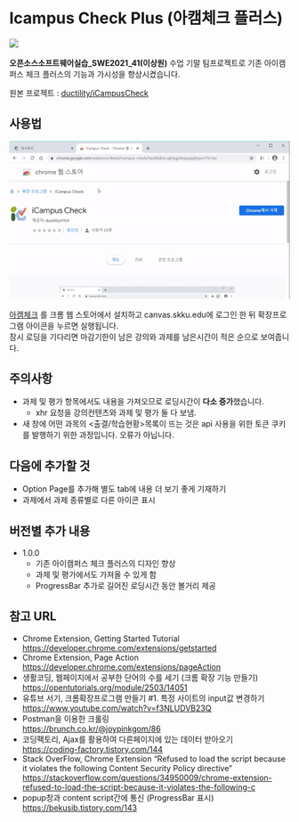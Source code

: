 # Icampus Check Plus (아캠체크 플러스)

<img src="https://user-images.githubusercontent.com/100834069/169684375-9c2bb4ec-157c-4709-b9ff-e5fae1bbe113.png">

**오픈소스소프트웨어실습_SWE2021_41(이상원)** 수업 기말 팀프로젝트로 기존 아이캠퍼스 체크 플러스의 기능과 가시성을 향상시켰습니다.

원본 프로젝트 : [ductility/iCampusCheck](https://github.com/ductility/iCampusCheck)

## 사용법
<img src="https://raw.githubusercontent.com/ductility/images/master/iCampusCheck(0.1.0).gif">

[아캠체크](https://chrome.google.com/webstore/detail/icampus-check/hackfjdbiccajlckgjnkejepipjjbepm?hl=ko) 를 크롬 웹 스토어에서 설치하고 canvas.skku.edu에 로그인 한 뒤 확장프로그램 아이콘을 누르면 실행됩니다.   
잠시 로딩을 기다리면 마감기한이 남은 강의와 과제를 남은시간이 적은 순으로 보여줍니다.

## 주의사항

* 과제 및 평가 항목에서도 내용을 가져오므로 로딩시간이 **다소 증가**했습니다.
  * xhr 요청을 강의컨텐츠와 과제 및 평가 둘 다 보냄.
* 새 창에 어떤 과목의 <출결/학습현황>목록이 뜨는 것은 api 사용을 위한 토큰 쿠키를 발행하기 위한 과정입니다. 오류가 아닙니다.

## 다음에 추가할 것
* Option Page를 추가해 별도 tab에 내용 더 보기 좋게 기재하기
* 과제에서 과제 종류별로 다른 아이콘 표시

## 버전별 추가 내용
* 1.0.0
  * 기존 아이캠퍼스 체크 플러스의 디자인 향상
  * 과제 및 평가에서도 가져올 수 있게 함
  * ProgressBar 추가로 길어진 로딩시간 동안 볼거리 제공


## 참고 URL
* Chrome Extension, Getting Started Tutorial   
https://developer.chrome.com/extensions/getstarted
* Chrome Extension, Page Action
https://developer.chrome.com/extensions/pageAction
* 생활코딩, 웹페이지에서 공부한 단어의 수를 세기 (크롬 확장 기능 만들기)   
https://opentutorials.org/module/2503/14051
* 유튜브 서기, 크롬확장프로그램 만들기 #1. 특정 사이트의 input값 변경하기   
https://www.youtube.com/watch?v=f3NLUDVB23Q
* Postman을 이용한 크롤링   
https://brunch.co.kr/@joypinkgom/86
* 코딩팩토리, Ajax를 활용하여 다른페이지에 있는 데이터 받아오기   
https://coding-factory.tistory.com/144
* Stack OverFlow, Chrome Extension “Refused to load the script because it violates the following Content Security Policy directive”   
https://stackoverflow.com/questions/34950009/chrome-extension-refused-to-load-the-script-because-it-violates-the-following-c
* popup창과 content script간에 통신 (ProgressBar 표시) https://bekusib.tistory.com/143